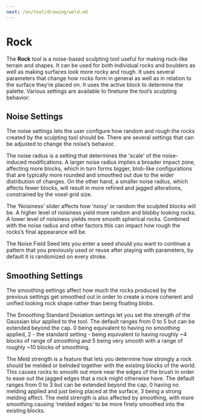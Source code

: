 ```yaml
---
next: /en/tool/drawing/weld.md
---
```


# Rock

The **Rock** tool is a noise-based sculpting tool useful for making rock-like terrain and shapes. It can be used for both individual rocks and boulders as well as making surfaces look more rocky and rough. It uses several parameters that change how rocks form in general as well as in relation to the surface they’re placed on. It uses the active block to determine the palette. Various settings are available to finetune the tool’s sculpting behavior:

## Noise Settings
 The noise settings lets the user configure how random and rough the rocks created by the sculpting tool should be. There are several settings that can be adjusted to change the noise’s behavior. 

The noise radius is a setting that determines the 'scale' of the noise-induced modifications. A larger noise radius implies a broader impact zone, affecting more blocks, which in turn forms bigger, blob-like configurations that are typically more rounded and smoothed out due to the wider distribution of changes. On the other hand, a smaller noise radius, which affects fewer blocks, will result in more refined and jagged alterations, constrained by the voxel grid size.

The ‘Noisiness’ slider affects how ‘noisy’ or random the sculpted blocks will be. A higher level of noisiness yield more random and blobby looking rocks. A lower level of noisiness yields more smooth spherical rocks. Combined with the noise radius and other factors this can impact how rough the rocks’s final appearance will be. 

The Noise Field Seed lets you enter a seed should you want to continue a pattern that you previously used or reuse after playing with parameters, by default it is randomized on every stroke.

## Smoothing Settings
The smoothing settings affect how much the rocks produced by the previous settings get smoothed out in order to create a more coherent and unified looking rock shape rather than being floating blobs. 

The Smoothing Standard Deviation settings let you set the strength of the Gaussian blur applied to the tool. The default ranges from 0 to 5 but can be extended beyond the cap. 0 being equivalent to having no smoothing applied, 2 - the standard setting - being equivalent to having roughly ~4 blocks of range of smoothing and 5 being very smooth with a range of roughly ~10 blocks of smoothing.

The Meld strength is a feature that lets you determine how strongly a rock should be melded or belnded together with the existing blocks of the world. This causes rocks to smooth out more near the edges of the brush in order to ease out the jagged edges that a rock might otherwise have. The default ranges from 0 to 3 but can be extended beyond the cap, 0 having no melding applied and just being placed at the surface, 3 being a strong melding affect. The meld strength is also affected by smoothing, with more smoothing causing ‘melded edges’ to be more finely smoothed into the existing blocks.

